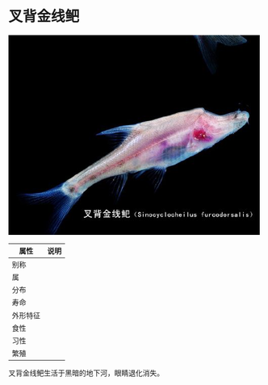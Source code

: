 # 叉背金线鲃

![](01.jpg)

|属性|说明|
| ---- | ---- |
| 别称||
| 属||
| 分布||
| 寿命||
| 外形特征||
| 食性||
| 习性||
| 繁殖||

叉背金线鲃生活于黑暗的地下河，眼睛退化消失。
